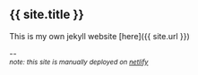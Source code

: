 ## {{ site.title }}

This is my own jekyll website [here]({{ site.url }})

--&nbsp;<br>
<small>*note: this site is manually deployed on [netlify][nl]*
</small>

[nl]: https://app.netlify.com/sites/gifted-wiles-99a282/deploys
